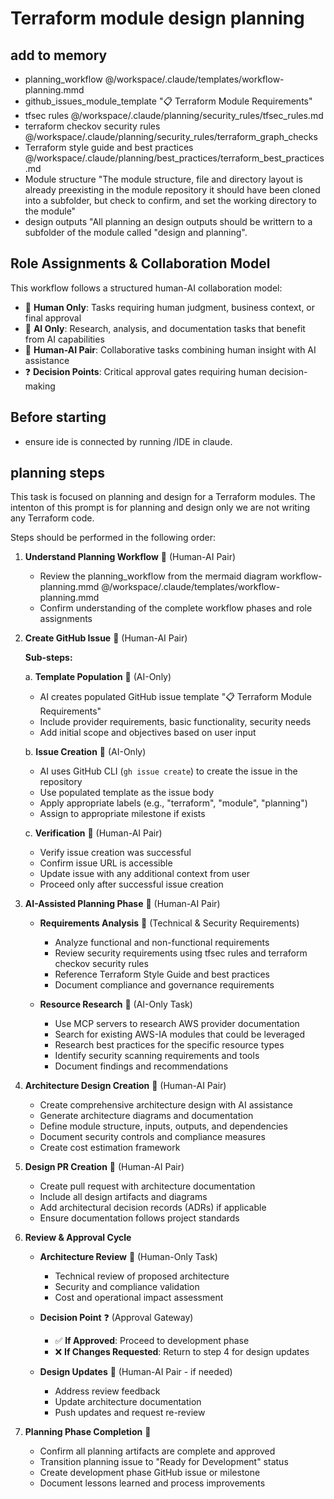 # Terraform module design planning

## add to memory

- planning_workflow @/workspace/.claude/templates/workflow-planning.mmd
- github_issues_module_template "📋 Terraform Module Requirements"
- tfsec rules @/workspace/.claude/planning/security_rules/tfsec_rules.md
- terraform checkov security rules @/workspace/.claude/planning/security_rules/terraform_graph_checks
- Terraform style guide and best practices @/workspace/.claude/planning/best_practices/terraform_best_practices.md
- Module structure "The module structure, file and directory layout is already preexisting in the module repository it should have been cloned into a subfolder, but check to confirm, and set the working directory to the module"
- design outputs "All planning an design outputs should be writtern to a subfolder of the module called "design and planning".

## Role Assignments & Collaboration Model

This workflow follows a structured human-AI collaboration model:

- 👤 **Human Only**: Tasks requiring human judgment, business context, or final approval
- 🤖 **AI Only**: Research, analysis, and documentation tasks that benefit from AI capabilities
- 👥 **Human-AI Pair**: Collaborative tasks combining human insight with AI assistance
- ❓ **Decision Points**: Critical approval gates requiring human decision-making

## Before starting

- ensure ide is connected by running /IDE in claude.

## planning steps

This task is focused on planning and design for a Terraform modules.
The intenton of this prompt is for planning and design only we are not writing any Terraform code.

Steps should be performed in the following order:

1. **Understand Planning Workflow** 👥 (Human-AI Pair)

   - Review the planning_workflow from the mermaid diagram workflow-planning.mmd @/workspace/.claude/templates/workflow-planning.mmd
   - Confirm understanding of the complete workflow phases and role assignments

2. **Create GitHub Issue** 👥 (Human-AI Pair)

   **Sub-steps:**

   a. **Template Population** 🤖 (AI-Only)

   - AI creates populated GitHub issue template "📋 Terraform Module Requirements"
   - Include provider requirements, basic functionality, security needs
   - Add initial scope and objectives based on user input

   b. **Issue Creation** 🤖 (AI-Only)

   - AI uses GitHub CLI (`gh issue create`) to create the issue in the repository
   - Use populated template as the issue body
   - Apply appropriate labels (e.g., "terraform", "module", "planning")
   - Assign to appropriate milestone if exists

   c. **Verification** 👥 (Human-AI Pair)

   - Verify issue creation was successful
   - Confirm issue URL is accessible
   - Update issue with any additional context from user
   - Proceed only after successful issue creation

3. **AI-Assisted Planning Phase** 👥 (Human-AI Pair)

   - **Requirements Analysis** 👥 (Technical & Security Requirements)

     - Analyze functional and non-functional requirements
     - Review security requirements using tfsec rules and terraform checkov security rules
     - Reference Terraform Style Guide and best practices
     - Document compliance and governance requirements

   - **Resource Research** 🤖 (AI-Only Task)
     - Use MCP servers to research AWS provider documentation
     - Search for existing AWS-IA modules that could be leveraged
     - Research best practices for the specific resource types
     - Identify security scanning requirements and tools
     - Document findings and recommendations

4. **Architecture Design Creation** 👥 (Human-AI Pair)

   - Create comprehensive architecture design with AI assistance
   - Generate architecture diagrams and documentation
   - Define module structure, inputs, outputs, and dependencies
   - Document security controls and compliance measures
   - Create cost estimation framework

5. **Design PR Creation** 👥 (Human-AI Pair)

   - Create pull request with architecture documentation
   - Include all design artifacts and diagrams
   - Add architectural decision records (ADRs) if applicable
   - Ensure documentation follows project standards

6. **Review & Approval Cycle**

   - **Architecture Review** 👤 (Human-Only Task)

     - Technical review of proposed architecture
     - Security and compliance validation
     - Cost and operational impact assessment

   - **Decision Point** ❓ (Approval Gateway)

     - ✅ **If Approved**: Proceed to development phase
     - ❌ **If Changes Requested**: Return to step 4 for design updates

   - **Design Updates** 👥 (Human-AI Pair - if needed)
     - Address review feedback
     - Update architecture documentation
     - Push updates and request re-review

7. **Planning Phase Completion** 🎯
   - Confirm all planning artifacts are complete and approved
   - Transition planning issue to "Ready for Development" status
   - Create development phase GitHub issue or milestone
   - Document lessons learned and process improvements
